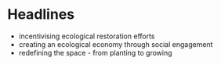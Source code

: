 # Headlines

- incentivising ecological restoration efforts
- creating an ecological economy through social engagement
- redefining the space - from planting to growing